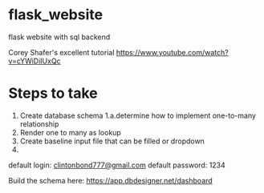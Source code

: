 # flask_website
flask website with sql backend


Corey Shafer's excellent tutorial
https://www.youtube.com/watch?v=cYWiDiIUxQc

# Steps to take
1. Create database schema
    1.a.determine how to implement one-to-many relationship
2. Render one to many as lookup
3. Create baseline input file that can be filled or dropdown
4. 

default login: clintonbond777@gmail.com
default password: 1234


Build the schema here:
https://app.dbdesigner.net/dashboard
